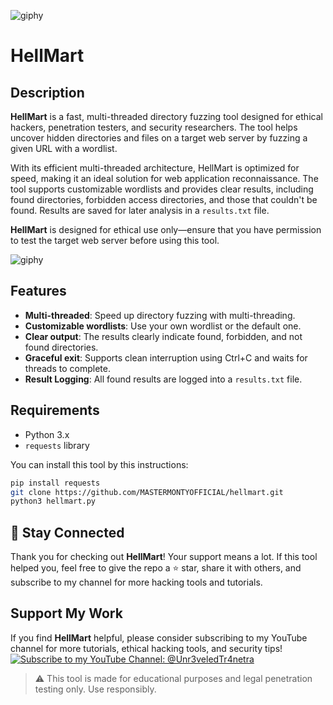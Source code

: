 ![giphy](https://github.com/user-attachments/assets/09febc2b-4b14-4f42-8cdd-0b86727d3498)
# HellMart

## Description
**HellMart** is a fast, multi-threaded directory fuzzing tool designed for ethical hackers, penetration testers, and security researchers. The tool helps uncover hidden directories and files on a target web server by fuzzing a given URL with a wordlist.

With its efficient multi-threaded architecture, HellMart is optimized for speed, making it an ideal solution for web application reconnaissance. The tool supports customizable wordlists and provides clear results, including found directories, forbidden access directories, and those that couldn't be found. Results are saved for later analysis in a `results.txt` file.

**HellMart** is designed for ethical use only—ensure that you have permission to test the target web server before using this tool.

![giphy](https://github.com/user-attachments/assets/dac44235-759a-4d23-bf68-859525bc21ae)


## Features
- **Multi-threaded**: Speed up directory fuzzing with multi-threading.
- **Customizable wordlists**: Use your own wordlist or the default one.
- **Clear output**: The results clearly indicate found, forbidden, and not found directories.
- **Graceful exit**: Supports clean interruption using Ctrl+C and waits for threads to complete.
- **Result Logging**: All found results are logged into a `results.txt` file.

## Requirements
- Python 3.x
- `requests` library

You can install this tool by this instructions:
```bash
pip install requests
git clone https://github.com/MASTERMONTYOFFICIAL/hellmart.git
python3 hellmart.py
```

## 🙌 Stay Connected

Thank you for checking out **HellMart**! Your support means a lot. If this tool helped you, feel free to give the repo a ⭐ star, share it with others, and subscribe to my channel for more hacking tools and tutorials.

## **Support My Work**
If you find **HellMart** helpful, please consider subscribing to my YouTube channel for more tutorials, ethical hacking tools, and security tips!
[![Subscribe to my YouTube Channel: @Unr3veledTr4netra](https://img.shields.io/badge/Subscribe-YouTube-red)](https://www.youtube.com/@Unr3veledTr4netra)

> ⚠️ This tool is made for educational purposes and legal penetration testing only. Use responsibly.





